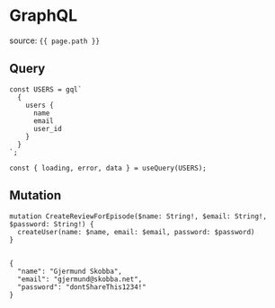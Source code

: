 # GraphQL

source: `{{ page.path }}`
## Query
```
const USERS = gql`
  {
    users {
      name
      email
      user_id
    }
  }
`;

const { loading, error, data } = useQuery(USERS);
```

## Mutation
```
mutation CreateReviewForEpisode($name: String!, $email: String!, $password: String!) {
  createUser(name: $name, email: $email, password: $password)
}


{
  "name": "Gjermund Skobba",
  "email": "gjermund@skobba.net",
  "password": "dontShareThis1234!"
}
```
